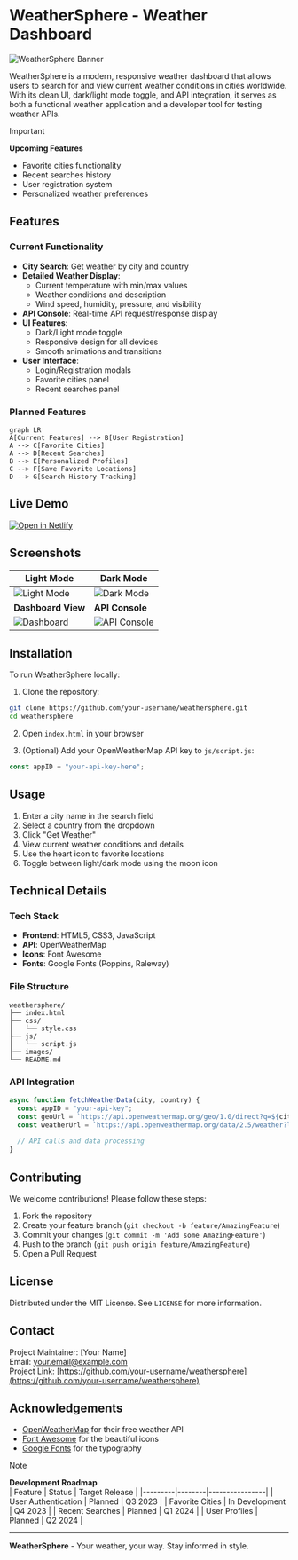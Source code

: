 # WeatherSphere - Weather Dashboard

![WeatherSphere Banner](https://via.placeholder.com/1200x400/4361ee/ffffff?text=WeatherSphere+Weather+Dashboard)

WeatherSphere is a modern, responsive weather dashboard that allows users to search for and view current weather conditions in cities worldwide. With its clean UI, dark/light mode toggle, and API integration, it serves as both a functional weather application and a developer tool for testing weather APIs.

> [!IMPORTANT]  
> **Upcoming Features**  
> - Favorite cities functionality  
> - Recent searches history  
> - User registration system  
> - Personalized weather preferences  

## Features

### Current Functionality
- **City Search**: Get weather by city and country
- **Detailed Weather Display**:
  - Current temperature with min/max values
  - Weather conditions and description
  - Wind speed, humidity, pressure, and visibility
- **API Console**: Real-time API request/response display
- **UI Features**:
  - Dark/Light mode toggle
  - Responsive design for all devices
  - Smooth animations and transitions
- **User Interface**:
  - Login/Registration modals
  - Favorite cities panel
  - Recent searches panel

### Planned Features
```mermaid
graph LR
A[Current Features] --> B[User Registration]
A --> C[Favorite Cities]
A --> D[Recent Searches]
B --> E[Personalized Profiles]
C --> F[Save Favorite Locations]
D --> G[Search History Tracking]
```

## Live Demo

[![Open in Netlify]([https://codesandbox.io/static/img/play-codesandbox.svg)](https://codesandbox.io/p/sandbox/weathersphere-8x4c2f](https://weatherspherewebsite.netlify.app/#))

## Screenshots

| Light Mode | Dark Mode |
|------------|-----------|
| ![Light Mode](https://via.placeholder.com/400x600/f8f9fa/333333?text=Light+Mode+Interface) | ![Dark Mode](https://postimg.cc/HrWP6zdC) |
| **Dashboard View** | **API Console** |
| ![Dashboard](https://via.placeholder.com/600x400/ffffff/333333?text=Dashboard+View) | ![API Console](https://via.placeholder.com/600x400/1e293b/f0f0f0?text=API+Console) |

## Installation

To run WeatherSphere locally:

1. Clone the repository:
```bash
git clone https://github.com/your-username/weathersphere.git
cd weathersphere
```

2. Open `index.html` in your browser

3. (Optional) Add your OpenWeatherMap API key to `js/script.js`:
```javascript
const appID = "your-api-key-here";
```

## Usage

1. Enter a city name in the search field
2. Select a country from the dropdown
3. Click "Get Weather"
4. View current weather conditions and details
5. Use the heart icon to favorite locations
6. Toggle between light/dark mode using the moon icon

## Technical Details

### Tech Stack
- **Frontend**: HTML5, CSS3, JavaScript
- **API**: OpenWeatherMap
- **Icons**: Font Awesome
- **Fonts**: Google Fonts (Poppins, Raleway)

### File Structure
```
weathersphere/
├── index.html
├── css/
│   └── style.css
├── js/
│   └── script.js
├── images/
└── README.md
```

### API Integration
```javascript
async function fetchWeatherData(city, country) {
  const appID = "your-api-key";
  const geoUrl = `https://api.openweathermap.org/geo/1.0/direct?q=${city},${country}&appid=${appID}`;
  const weatherUrl = `https://api.openweathermap.org/data/2.5/weather?lat=${lat}&lon=${lon}&appid=${appID}&units=metric`;
  
  // API calls and data processing
}
```

## Contributing

We welcome contributions! Please follow these steps:

1. Fork the repository
2. Create your feature branch (`git checkout -b feature/AmazingFeature`)
3. Commit your changes (`git commit -m 'Add some AmazingFeature'`)
4. Push to the branch (`git push origin feature/AmazingFeature`)
5. Open a Pull Request

## License

Distributed under the MIT License. See `LICENSE` for more information.

## Contact

Project Maintainer: [Your Name]  
Email: your.email@example.com  
Project Link: [https://github.com/your-username/weathersphere](https://github.com/your-username/weathersphere)

## Acknowledgements

- [OpenWeatherMap](https://openweathermap.org/) for their free weather API
- [Font Awesome](https://fontawesome.com/) for the beautiful icons
- [Google Fonts](https://fonts.google.com/) for the typography

> [!NOTE]
> **Development Roadmap**  
> | Feature | Status | Target Release |
> |---------|--------|----------------|
> | User Authentication | Planned | Q3 2023 |
> | Favorite Cities | In Development | Q4 2023 |
> | Recent Searches | Planned | Q1 2024 |
> | User Profiles | Planned | Q2 2024 |

---

**WeatherSphere** - Your weather, your way. Stay informed in style.
